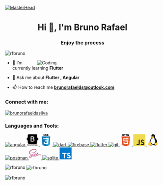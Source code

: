 [![MasterHead](https://lh3.googleusercontent.com/pw/AJFCJaUdxo5zJEHN7hHsh51maPwapZfn1kGBXyBQ1dBKz8PQ-Z7s6gFz1s77rfh4HFQEoFRlOAM3YvU3MaftMrOc2JWCBC4jhrLBbpz_TIFyYbQz4BKBxGYhFQjzVfRsSsiUGB6uLhFghOR185O9rR3g0OJutJYyMnPeerA0J7Zdy_7eiL6CtqAB37luVaFZAjJkQN2Mf_NymZBVD-pQhE1P5aWB5x22Z4tf3DHPmz6vDym7Ku4n-FbYCUa4hN8OI5YhCqUDyl5cc4-nqAsCh79UWQ8C0gTlGyAsthcF1mxUUuzYVCSr8X-ZS5z1LaI5elPgEGifRQ2o55Fdved9V5SxaOD2PQpBcpkn04Na8wfoROJpzKHS4HbK7YFzIsOTr5_CqhE2NxY_6GK8yx5tZsrNEyxvOvaokgyxmYgpefroirMRcMtfe1Z9N-k9MRb6lIWFq4A5se2dssu0mSeg29tc3X7JtZ6Rge1PTk8kB8IXlAIFf96f9HcHXqLFAs4FOmlLiJ9fsy_fIxS5BjelVZQYTNp04JgfBvGA94vOvpZNHR8UjmM_HJ1cdAZ3O4nJBjnYjoB04CVgkpqTwnhBeOW-yj6ImR7m0bIEjnuPQawR4KSOVYDK5JIeizw5RaTYsoF0LencsOLmrIaDmqxk692QJXyM3fcOiGatfpcc-29w_G6zrZZEz46mGsCyaU-WPX-MiQQkSAZnQBTGMC_xvR_amZe0knOPqoXM9c83BT3yTSV-_SxL8FQvIoELpBY5ulm5z0etX0GXP2UQZEodHEzCqLRQ9n1W4W56IVbWisCnbEPlEc2hPko3LuGaURPxJd2e95KLARWOiFXXm2RUMIzwMe3lA2Dwk6hbG2bCZt7KVlkmSfVD89BWNTsnXwIpHm9qozv4jL2C_-xtI2ajS8i1W6w_ci1SYbKWxokWM5een00EalR3QrphwTBAKb0=w1439-h457-s-no?authuser=0)](https://www.linkedin.com/in/brunorafaeldasilva/)


<h1 align="center">Hi 👋, I'm Bruno Rafael</h1>
<h3 align="center">Enjoy the process</h3>
<p align="left"> <img src="https://komarev.com/ghpvc/?username=rfbruno&label=Profile%20views&color=0e75b6&style=flat" alt="rfbruno" /> </p>
<img align="right" alt="Coding" width="400" src="https://lh3.googleusercontent.com/pw/AJFCJaVbc0QnD8lui3UoxTszBntjC8kAG8MwEZqJrAFkdUMfg0kqgao9JOQD6Tad1nLJNATncRVeVZdl0WPrb8QujJA1Trd_JFakwicBmIyTZFFQeaL_j5FfIQk-2o8Ch2ErPlASDSi2ZCMSJRKGJfpAGQ7eTSYxmd46-Sh5nIUKAqgwRJ4LxXhsdCAcj8JwttId2xf_wY_cTj6m1QrV_1BRWjs2QQBcv_nmOI9ZBEsWrhpqqNKaEhRoEAuRvZ-XCFWBIUMydbg3doQMX5zQyKk4bWw_U7ns6Cd0Y2mz61QBxUz5-qskjZWjzY_Kf56I48p6NG0NAmEN-DELmFf6fzAQpZPH5zW0yoYPbaoAMTer9FTVPhL-fT7XlabB33pIbTG2Gn1tXBG6EMus_O0p1mWDVkVndSERDs7seY42uIBi6SKvbUrrfIMjSBT4EGKaw6gAW0hWxyUnwZWhsYAfSEAASQUQ1468IrSh0pfzuP17WI2360hg7tdb6MIbtve3GTHJTw8ihPXnUMqjNiUT4CE5HSPhOifkZ7EDh5vTKlYaDeCBS2NViBc4mIwaDNZVitASs78hxbb1UtH9wfGKl4OXVb6lbcA2WW8Nbraq5zfo2swRfto2GyZYPYmN7nJ6xCzjGr1hmoJgqbB2yhOZMOJEdM8fLW4MirRoc3UCss8K2z4-VvhbkZ6TWirlmSLakSgrj3qH6XrR271cUrNN2qkGK0mvEtitw8UF4Ny6sMeR4OsauVjf7TBl7xPW6a2jQlCT-LnJRIL67kmU73OLeHhCJpGzgSaHmydn0lli5i8t5Fv1-5Y1qv8jvk9Y3DMveOUHTSLHMb5Kb12fG87FNGuBd6kOsZ5c0hxXciF1_Lz6_AIr6EPqK5OqtsGotkEByQzMmaOgx4Hdjbi0g0XrHpQZd4nLicOijcoQkXsyEsrC3tXSRgvSqylUf3F0WZ4=w800-h600-s-no?authuser=0">

- 🌱 I’m currently learning **Flutter**

- 💬 Ask me about **Flutter , Angular**

- 📫 How to reach me **brunorafaelds@outlook.com**

<h3 align="left">Connect with me:</h3>
<p align="left">
<a href="https://linkedin.com/in/brunorafaeldasilva" target="blank"><img align="center" src="https://raw.githubusercontent.com/rahuldkjain/github-profile-readme-generator/master/src/images/icons/Social/linked-in-alt.svg" alt="brunorafaeldasilva" height="30" width="40" /></a>
</p>

<h3 align="left">Languages and Tools:</h3>
<p align="left"> <a href="https://angular.io" target="_blank" rel="noreferrer"> <img src="https://angular.io/assets/images/logos/angular/angular.svg" alt="angular" width="40" height="40"/> </a> <a href="https://getbootstrap.com" target="_blank" rel="noreferrer"> <img src="https://raw.githubusercontent.com/devicons/devicon/master/icons/bootstrap/bootstrap-plain-wordmark.svg" alt="bootstrap" width="40" height="40"/> </a> <a href="https://www.w3schools.com/css/" target="_blank" rel="noreferrer"> <img src="https://raw.githubusercontent.com/devicons/devicon/master/icons/css3/css3-original-wordmark.svg" alt="css3" width="40" height="40"/> </a> <a href="https://dart.dev" target="_blank" rel="noreferrer"> <img src="https://www.vectorlogo.zone/logos/dartlang/dartlang-icon.svg" alt="dart" width="40" height="40"/> </a> <a href="https://firebase.google.com/" target="_blank" rel="noreferrer"> <img src="https://www.vectorlogo.zone/logos/firebase/firebase-icon.svg" alt="firebase" width="40" height="40"/> </a> <a href="https://flutter.dev" target="_blank" rel="noreferrer"> <img src="https://www.vectorlogo.zone/logos/flutterio/flutterio-icon.svg" alt="flutter" width="40" height="40"/> </a> <a href="https://git-scm.com/" target="_blank" rel="noreferrer"> <img src="https://www.vectorlogo.zone/logos/git-scm/git-scm-icon.svg" alt="git" width="40" height="40"/> </a> <a href="https://www.w3.org/html/" target="_blank" rel="noreferrer"> <img src="https://raw.githubusercontent.com/devicons/devicon/master/icons/html5/html5-original-wordmark.svg" alt="html5" width="40" height="40"/> </a> <a href="https://developer.mozilla.org/en-US/docs/Web/JavaScript" target="_blank" rel="noreferrer"> <img src="https://raw.githubusercontent.com/devicons/devicon/master/icons/javascript/javascript-original.svg" alt="javascript" width="40" height="40"/> </a> <a href="https://www.linux.org/" target="_blank" rel="noreferrer"> <img src="https://raw.githubusercontent.com/devicons/devicon/master/icons/linux/linux-original.svg" alt="linux" width="40" height="40"/> </a> <a href="https://postman.com" target="_blank" rel="noreferrer"> <img src="https://www.vectorlogo.zone/logos/getpostman/getpostman-icon.svg" alt="postman" width="40" height="40"/> </a> <a href="https://sass-lang.com" target="_blank" rel="noreferrer"> <img src="https://raw.githubusercontent.com/devicons/devicon/master/icons/sass/sass-original.svg" alt="sass" width="40" height="40"/> </a> <a href="https://www.sqlite.org/" target="_blank" rel="noreferrer"> <img src="https://www.vectorlogo.zone/logos/sqlite/sqlite-icon.svg" alt="sqlite" width="40" height="40"/> </a> <a href="https://www.typescriptlang.org/" target="_blank" rel="noreferrer"> <img src="https://raw.githubusercontent.com/devicons/devicon/master/icons/typescript/typescript-original.svg" alt="typescript" width="40" height="40"/> </a> </p>

<p><img align="left" src="https://github-readme-stats.vercel.app/api/top-langs?username=rfbruno&show_icons=true&locale=en&layout=compact" alt="rfbruno" /></p>

<p>&nbsp;<img align="center" src="https://github-readme-stats.vercel.app/api?username=rfbruno&show_icons=true&locale=en" alt="rfbruno" /></p>

<p><img align="center" src="https://github-readme-streak-stats.herokuapp.com/?user=rfbruno&" alt="rfbruno" /></p>
